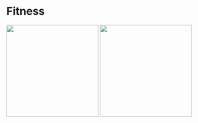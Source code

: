 # Fitness
<img src="https://raw.githubusercontent.com/Sky24n/Fitness/master/imgs/WechatIMG138.png" width="240">  <img src="https://raw.githubusercontent.com/Sky24n/Fitness/master/imgs/WechatIMG139.png" width="240"> 
